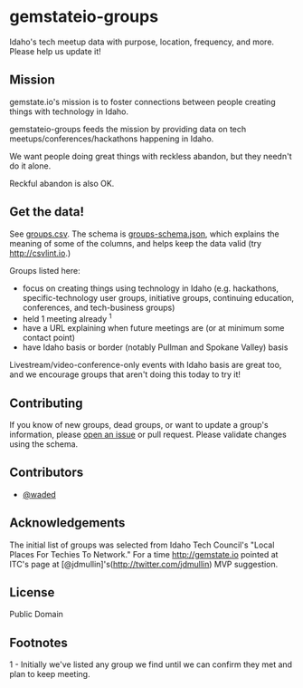 # gemstateio-groups
Idaho's tech meetup data with purpose, location, frequency, and more. Please help us update it!

## Mission
gemstate.io's mission is to foster connections between people creating things with technology in Idaho. 

gemstateio-groups feeds the mission by providing data on tech meetups/conferences/hackathons happening in Idaho.

We want people doing great things with reckless abandon, but they needn't do it alone. 

Reckful abandon is also OK.

## Get the data!

See [groups.csv](https://github.com/waded/gemstateio-groups/blob/master/groups.csv). The schema is [groups-schema.json](https://github.com/waded/gemstateio-groups/blob/master/groups-schema.json), which explains the meaning of some of the columns, and helps keep the data valid (try http://csvlint.io.)

Groups listed here:

- focus on creating things using technology in Idaho (e.g. hackathons, specific-technology user groups, initiative groups, continuing education, conferences, and tech-business groups)
- held 1 meeting already <sup>1</sup>
- have a URL explaining when future meetings are (or at minimum some contact point)
- have Idaho basis or border (notably Pullman and Spokane Valley) basis

Livestream/video-conference-only events with Idaho basis are great too, and we encourage groups that aren't doing this today to try it!

## Contributing
If you know of new groups, dead groups, or want to update a group's information, please [open an issue](https://github.com/waded/gemstateio-groups/issues) or pull request. Please validate changes using the schema.

## Contributors
- [@waded](https://github.com/waded)

## Acknowledgements
The initial list of groups was selected from Idaho Tech Council's "Local Places For Techies To Network." For a time http://gemstate.io pointed at ITC's page at [@jdmullin]'s(http://twitter.com/jdmullin) MVP suggestion.

## License
Public Domain

## Footnotes
1 - Initially we've listed any group we find until we can confirm they met and plan to keep meeting.
